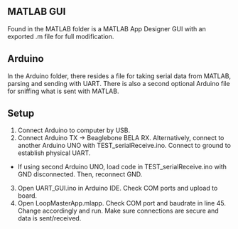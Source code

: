 ## MATLAB GUI
Found in the MATLAB folder is a MATLAB App Designer GUI with an exported .m file for full modification.

## Arduino
In the Arduino folder, there resides a file for taking serial data from MATLAB, parsing and sending with UART. There is also a second optional Arduino file for sniffing what is sent with MATLAB.

## Setup
1. Connect Arduino to computer by USB.
2. Connect Arduino TX -> Beaglebone BELA RX. Alternatively, connect to another Arduino UNO with TEST_serialReceive.ino. Connect to ground to establish physical UART.
* If using second Arduino UNO, load code in TEST_serialReceive.ino with GND disconnected. Then, reconnect GND.
3. Open UART_GUI.ino in Arduino IDE. Check COM ports and upload to board.
4. Open LoopMasterApp.mlapp. Check COM port and baudrate in line 45. Change accordingly and run. Make sure connections are secure and data is sent/received.
